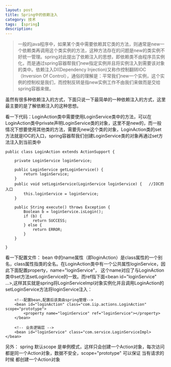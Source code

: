 ```yaml
---
layout: post
title: Spring中的依赖注入
category: 技术
tags:  [spring]
description: 
---
```


>一般的java程序中，如果某个类中需要依赖其它类的方法，则通常是new一个依赖类再调用这个类实例的方法，这种方法存在的问题是new的类实例不好统一管理。spring对此提出了依赖注入的思想，即依赖类不由程序员实例化，而是通过spring容器帮我们new指定实例并且将实例注入到需要该对象的类中。依赖注入DI(Dependency Injection)又称作控制翻转IOC（Inversion Of Control），通俗的理解是：平常我们new一个实例，这个实例的控制权是我们，而控制反转是指new实例工作不由我们来做而是交给spring容器来做。

虽然有很多种依赖注入的方式，下面只说一下最简单的一种依赖注入的方式，这里最主要的是了解依赖注入的这种思想。

看一下代码：LoginAction类中需要使用LoginService类中的方法，可以在LoginAction类中private声明LoginService类的对象，这里不是new的，而一般情况下想要使用其他类的方法，需要先new这个类的对象，LoginAction类的set方法就是IOC的入口，spring容器帮我们创建LoginService类的对象再通过set方法注入到当前类中

	public class LoginAction extends ActionSupport {
		
		private LoginService loginService;
	
		public LoginService getLoginService() {
			return loginService;
		}
		public void setLoginService(LoginService loginService) {   //IOC的入口
			this.loginService = loginService;
		}

		public String execute() throws Exception {
			Boolean b = loginService.isLogin();
			if (b) {
				return SUCCESS;
			} else {
				return ERROR;
			}
		}
		
	}

看一下配置文件： bean 中的name属性（即loginAction）是class属性的一个别名，class属性指类的全名。在LoginAction类中有一个公共属性loginService，因此下面配置property，name="loginService"， 这个name对应了与LoginAction类中set方法setLoginService的一致。而ref指下面<bean id="loginService" ...>,这样其实就是spring将LoginServiceImpl对象实例化并且调用LoginAction的setLoginService方法将loginService注入：

		<!--配置bean,配置后该类由spring管理-->
		<bean id="loginAction" class="com.iip.actions.LoginAction" scope="prototype">  
			<property name="loginService" ref="loginService"></property>  
		</bean>

		<!-- 业务逻辑层 -->    
		<bean id="loginService" class="com.service.LoginServiceImpl></bean>	


另外：
spring 默认scope 是单例模式，这样只会创建一个Action对象，每次访问都是同一个Action对象，数据不安全，scope="prototype" 可以保证 当有请求的时候 都创建一个Action对象